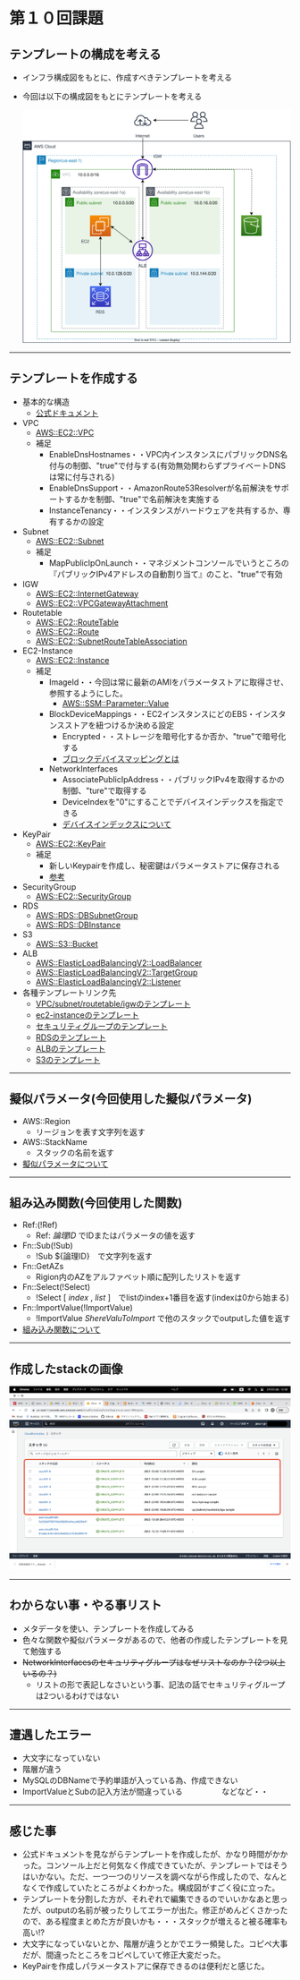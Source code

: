 # 第１０回課題
## テンプレートの構成を考える
* インフラ構成図をもとに、作成すべきテンプレートを考える
* 今回は以下の構成図をもとにテンプレートを考える


    ![lecture10-1](images/lecture10-1.svg)

----

## テンプレートを作成する
* 基本的な構造
    * [公式ドキュメント](https://docs.aws.amazon.com/ja_jp/AWSCloudFormation/latest/UserGuide/template-formats.html)
* VPC
    * [AWS::EC2::VPC](https://docs.aws.amazon.com/ja_jp/AWSCloudFormation/latest/UserGuide/aws-resource-ec2-vpc.html)
    * 補足
        * EnableDnsHostnames・・VPC内インスタンスにパブリックDNS名付与の制御、"true"で付与する(有効無効関わらずプライベートDNSは常に付与される)
        * EnableDnsSupport・・AmazonRoute53Resolverが名前解決をサポートするかを制御、"true"で名前解決を実施する
        * InstanceTenancy・・インスタンスがハードウェアを共有するか、専有するかの設定
* Subnet
    * [AWS::EC2::Subnet](https://docs.aws.amazon.com/ja_jp/AWSCloudFormation/latest/UserGuide/aws-resource-ec2-subnet.html)
    * 補足
        * MapPublicIpOnLaunch・・マネジメントコンソールでいうところの『パブリックIPv4アドレスの自動割り当て』のこと、"true"で有効
* IGW
    * [AWS::EC2::InternetGateway](https://docs.aws.amazon.com/ja_jp/AWSCloudFormation/latest/UserGuide/aws-resource-ec2-internetgateway.html)
    * [AWS::EC2::VPCGatewayAttachment](https://docs.aws.amazon.com/ja_jp/AWSCloudFormation/latest/UserGuide/aws-resource-ec2-vpc-gateway-attachment.html)
* Routetable
    * [AWS::EC2::RouteTable](https://docs.aws.amazon.com/ja_jp/AWSCloudFormation/latest/UserGuide/aws-resource-ec2-routetable.html)
    * [AWS::EC2::Route](https://docs.aws.amazon.com/ja_jp/AWSCloudFormation/latest/UserGuide/aws-resource-ec2-route.html)
    * [AWS::EC2::SubnetRouteTableAssociation](https://docs.aws.amazon.com/ja_jp/AWSCloudFormation/latest/UserGuide/aws-resource-ec2-subnetroutetableassociation.html)
* EC2-Instance
    * [AWS::EC2::Instance](https://docs.aws.amazon.com/ja_jp/AWSCloudFormation/latest/UserGuide/aws-properties-ec2-instance.html#cfn-ec2-instance-disableapitermination)
    * 補足
        * ImageId・・今回は常に最新のAMIをパラメータストアに取得させ、参照するようにした。
            * [AWS::SSM::Parameter::Value](https://docs.aws.amazon.com/ja_jp/AWSCloudFormation/latest/UserGuide/aws-resource-ssm-parameter.html)
        *  BlockDeviceMappings・・EC2インスタンスにどのEBS・インスタンスストアを紐つけるか決める設定
            * Encrypted・・ストレージを暗号化するか否か、"true"で暗号化する
            * [ブロックデバイスマッピングとは](https://docs.aws.amazon.com/ja_jp/AWSEC2/latest/UserGuide/block-device-mapping-concepts.html)
        * NetworkInterfaces
            * AssociatePublicIpAddress・・パブリックIPv4を取得するかの制御、"ture"で取得する
            * DeviceIndexを"0"にすることでデバイスインデックスを指定できる
            * [デバイスインデックスについて](https://dev.classmethod.jp/articles/auto-assign-public-ip-by-cfn/)
* KeyPair
    * [AWS::EC2::KeyPair](https://docs.aws.amazon.com/AWSCloudFormation/latest/UserGuide/aws-resource-ec2-keypair.html)
    * 補足
        * 新しいKeypairを作成し、秘密鍵はパラメータストアに保存される
        * [参考](https://blog.serverworks.co.jp/update-ec2-keypair-20220429#CloudFormation%E3%81%A7%E3%82%AD%E3%83%BC%E3%83%9A%E3%82%A2%E3%81%AE%E4%BD%9C%E6%88%90%E5%89%8A%E9%99%A4%E3%81%8C%E5%8F%AF%E8%83%BD%E3%81%AB%E3%81%AA%E3%81%A3%E3%81%9F)
* SecurityGroup
    * [AWS::EC2::SecurityGroup](https://docs.aws.amazon.com/ja_jp/AWSCloudFormation/latest/UserGuide/aws-properties-ec2-security-group.html)
* RDS
    * [AWS::RDS::DBSubnetGroup](https://docs.aws.amazon.com/ja_jp/AWSCloudFormation/latest/UserGuide/aws-resource-rds-dbsubnetgroup.html)
    * [AWS::RDS::DBInstance](https://docs.aws.amazon.com/ja_jp/AWSCloudFormation/latest/UserGuide/aws-resource-rds-dbinstance.html)
* S3
    * [AWS::S3::Bucket](https://docs.aws.amazon.com/AWSCloudFormation/latest/UserGuide/aws-properties-s3-bucket.html)
* ALB
    * [AWS::ElasticLoadBalancingV2::LoadBalancer](https://docs.aws.amazon.com/ja_jp/AWSCloudFormation/latest/UserGuide/aws-resource-elasticloadbalancingv2-loadbalancer.html)
    * [AWS::ElasticLoadBalancingV2::TargetGroup](https://docs.aws.amazon.com/ja_jp/AWSCloudFormation/latest/UserGuide/aws-resource-elasticloadbalancingv2-targetgroup.html)
    * [AWS::ElasticLoadBalancingV2::Listener](https://docs.aws.amazon.com/ja_jp/AWSCloudFormation/latest/UserGuide/aws-resource-elasticloadbalancingv2-listener.html)
* 各種テンプレートリンク先
    * [VPC/subnet/routetable/igwのテンプレート](cfn_temp/vpc_subnet_routetable_igw.yml)
    * [ec2-instanceのテンプレート](cfn_temp/ec2_instance.yml)
    * [セキュリティグループのテンプレート](cfn_temp/securitygroup.yml)
    * [RDSのテンプレート](cfn_temp/rds.yml)
    * [ALBのテンプレート](cfn_temp/alb.yml)
    * [S3のテンプレート](cfn_temp/S3.yml)

-----

## 擬似パラメータ(今回使用した擬似パラメータ)
* AWS::Region
    * リージョンを表す文字列を返す
* AWS::StackName
    * スタックの名前を返す
* [擬似パラメータについて](https://docs.aws.amazon.com/ja_jp/AWSCloudFormation/latest/UserGuide/pseudo-parameter-reference.html)

-----

## 組み込み関数(今回使用した関数)
* Ref:(!Ref)
    * Ref: *論理ID* でIDまたはパラメータの値を返す
* Fn::Sub(!Sub)
    * !Sub ${論理ID}　で文字列を返す　
* Fn::GetAZs
    * Rigion内のAZをアルファベット順に配列したリストを返す
* Fn::Select(!Select)
    * !Select [ *index* , *list* ]　でlistのindex+1番目を返す(indexは0から始まる)
* Fn::ImportValue(!ImportValue)
    * !ImportValue *ShereValuToImport* で他のスタックでoutputした値を返す
* [組み込み関数について](https://docs.aws.amazon.com/ja_jp/AWSCloudFormation/latest/UserGuide/intrinsic-function-reference.html)

----

## 作成したstackの画像
![lecture10-2](images/lecture10-2.png)

---
## わからない事・やる事リスト
* メタデータを使い、テンプレートを作成してみる
* 色々な関数や擬似パラメータがあるので、他者の作成したテンプレートを見て勉強する
* ~~NetworkInterfacesのセキュリティグループはなぜリストなのか？(2つ以上いるの？)~~
    * リストの形で表記しなさいという事、記法の話でセキュリティグループは2ついるわけではない

----
## 遭遇したエラー
* 大文字になっていない
* 階層が違う
* MySQLのDBNameで予約単語が入っている為、作成できない
* ImportValueとSubの記入方法が間違っている　　　　　などなど・・

---
## 感じた事
* 公式ドキュメントを見ながらテンプレートを作成したが、かなり時間がかかった。コンソール上だと何気なく作成できていたが、テンプレートではそうはいかない。ただ、一つ一つのリソースを調べながら作成したので、なんとなくで作成していたところがよくわかった。構成図がすごく役に立った。
* テンプレートを分割した方が、それぞれで編集できるのでいいかなあと思ったが、outputの名前が被ったりしてエラーが出た。修正がめんどくさかったので、ある程度まとめた方が良いかも・・・スタックが増えると被る確率も高い⁉︎
* 大文字になっていないとか、階層が違うとかでエラー頻発した。コピペ大事だが、間違ったところをコピペしていて修正大変だった。
* KeyPairを作成しパラメータストアに保存できるのは便利だと感じた。
